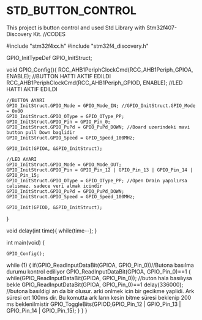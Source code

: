 # STD_BUTTON_CONTROL
This project is button control and used Std Library with Stm32f407-Discovery Kit.
//CODES

#include "stm32f4xx.h"
#include "stm32f4_discovery.h"

GPIO_InitTypeDef GPIO_InitStruct;

void GPIO_Config(){
	RCC_AHB1PeriphClockCmd(RCC_AHB1Periph_GPIOA, ENABLE); //BUTTON HATTI AKTIF EDILDI
	RCC_AHB1PeriphClockCmd(RCC_AHB1Periph_GPIOD, ENABLE); //LED HATTI AKTIF EDILDI


	//BUTTON AYARI
	GPIO_InitStruct.GPIO_Mode = GPIO_Mode_IN; //GPIO_InitStruct.GPIO_Mode = 0x00
	GPIO_InitStruct.GPIO_OType = GPIO_OType_PP;
	GPIO_InitStruct.GPIO_Pin = GPIO_Pin_0;
	GPIO_InitStruct.GPIO_PuPd = GPIO_PuPd_DOWN; //Board uzerindeki mavi button pull Down baglidir
	GPIO_InitStruct.GPIO_Speed = GPIO_Speed_100MHz;

	GPIO_Init(GPIOA, &GPIO_InitStruct);

	//LED AYARI
	GPIO_InitStruct.GPIO_Mode = GPIO_Mode_OUT;
	GPIO_InitStruct.GPIO_Pin = GPIO_Pin_12 | GPIO_Pin_13 | GPIO_Pin_14 | GPIO_Pin_15;
	GPIO_InitStruct.GPIO_OType = GPIO_OType_PP; //Open Drain yapılırsa calısmaz. sadece veri almak icindir
	GPIO_InitStruct.GPIO_PuPd = GPIO_PuPd_DOWN;
	GPIO_InitStruct.GPIO_Speed = GPIO_Speed_100MHz;

	GPIO_Init(GPIOD, &GPIO_InitStruct);

}

void delay(int time){
	while(time--);
}

int main(void)
{

	GPIO_Config();

  while (1)
  {
	  if(GPIO_ReadInputDataBit(GPIOA, GPIO_Pin_0))//Butona basılma durumu kontrol ediliyor  GPIO_ReadInputDataBit(GPIOA, GPIO_Pin_0)==1
	  {
		  while(GPIO_ReadInputDataBit(GPIOA, GPIO_Pin_0)); //buton hala basılıysa bekle     GPIO_ReadInputDataBit(GPIOA, GPIO_Pin_0)==1
		  delay(336000); //butona basıldigi an da bir olusur. arki onlmek icin bir gecikme yaplidi. Ark süresi ort 100ms dir. Bu komutta ark ların kesin bitme süresi beklenip 200 ms beklenilmistir
		  GPIO_ToggleBits(GPIOD,GPIO_Pin_12 | GPIO_Pin_13 | GPIO_Pin_14 | GPIO_Pin_15);
	  }
  }
}
